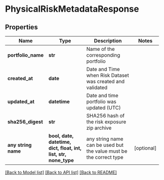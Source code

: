# PhysicalRiskMetadataResponse


## Properties
Name | Type | Description | Notes
------------ | ------------- | ------------- | -------------
**portfolio_name** | **str** | Name of the corresponding portfolio | 
**created_at** | **date** | Date and Time when Risk Dataset was created and validated | 
**updated_at** | **datetime** | Date and time portfolio was updated (UTC) | 
**sha256_digest** | **str** | SHA256 hash of the risk exposure zip archive | 
**any string name** | **bool, date, datetime, dict, float, int, list, str, none_type** | any string name can be used but the value must be the correct type | [optional]

[[Back to Model list]](../README.md#documentation-for-models) [[Back to API list]](../README.md#documentation-for-api-endpoints) [[Back to README]](../README.md)


